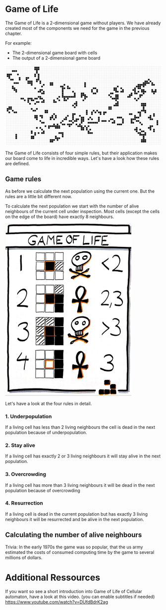 # Game of Life

The Game of Life is a 2-dimensional game without players. We have already created most of the components we need for the game in the previous chapter. 

For example:

- The 2-dimensional game board with cells
- The output of a 2-dimensional game board

![Game of Life](ressources/gol.png "Game of Life")

The Game of Life consists of four simple rules, but their application makes our board come to life in incredible ways. Let's have a look how these rules are defined.

## Game rules
As before we calculate the next population using the current one. But the rules are a little bit different now. 

To calculate the next population we start with the number of alive neighbours of the current cell under inspection. Most cells (except the cells on the edge of the board) have exactly 8 neighbours. 

![4 Game Rules](ressources/gol_rules.png "The 4 game rules")

Let's have a look at the four rules in detail.

### 1. Underpopulation
If a living cell has less than 2 living neighbours the cell is dead in the next population because of underpopulation.

### 2. Stay alive
If a living cell has exactly 2 or 3 living neighbours it will stay alive in the next population. 

### 3. Overcrowding
If a living cell has more than 3 living neighbours it will be dead in the next population because of overcrowding

### 4. Resurrection
If a living cell is dead in the current population but has exactly 3 living neighbours it will be resurrected and be alive in the next population.

## Calculating the number of alive neighbours

Trivia: In the early 1970s the game was so popular, that the us army estimated the costs of consumed computing time by the game to several millions of dollars. 

# Additional Ressources
If you want so see a short introduction into Game of Life of Cellular automaton, have a look at this video. (you can enable subtitles if needed)
https://www.youtube.com/watch?v=DUfdBdrK2ag